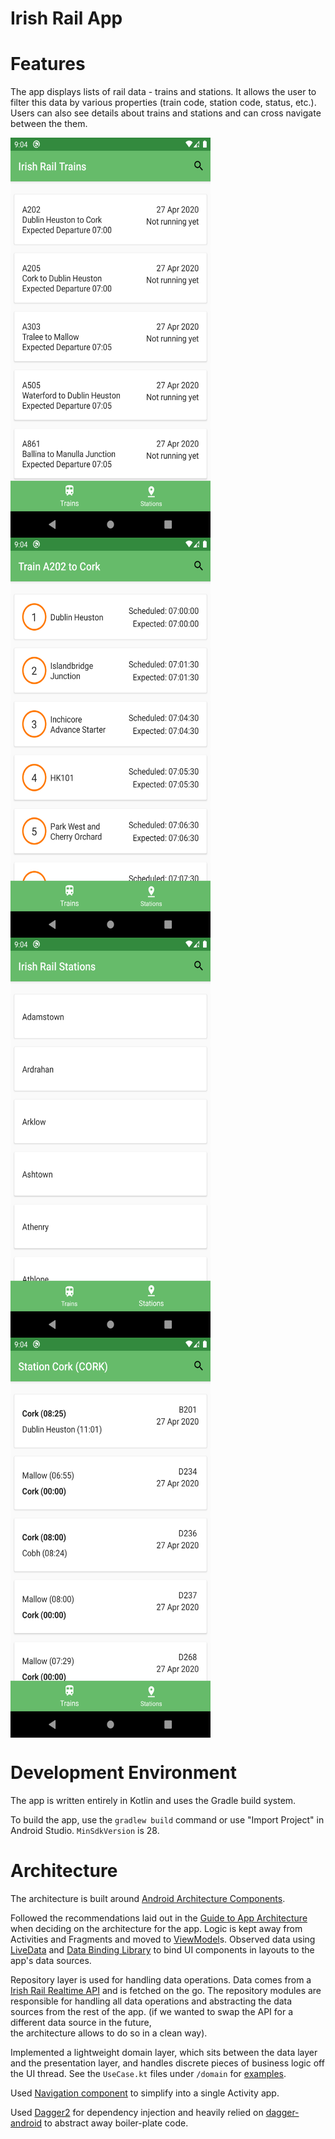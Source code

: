 Irish Rail App
==============

# Features

The app displays lists of rail data - trains and stations.
It allows the user to filter this data by various properties (train code, station code, status, etc.).
Users can also see details about trains and stations and can cross navigate between the them.

<div>
  <img align="center" src="train_positions.png" alt="Train Positions" height="640" width="320">
  <img align="center" src="train_movements.png" alt="Train Movements" height="640" width="320">
</div>

<div>
  <img align="center" src="stations.png" alt="Stations" height="640" width="320">
  <img align="center" src="station_details.png" alt="Station Details" height="640" width="320">
</div>

# Development Environment

The app is written entirely in Kotlin and uses the Gradle build system.

To build the app, use the `gradlew build` command or use "Import Project" in
Android Studio. `MinSdkVersion` is 28.

# Architecture

The architecture is built around
[Android Architecture Components](https://developer.android.com/topic/libraries/architecture/).

Followed the recommendations laid out in the
[Guide to App Architecture](https://developer.android.com/jetpack/docs/guide)
when deciding on the architecture for the app. Logic is kept away from
Activities and Fragments and moved to
[ViewModel](https://developer.android.com/topic/libraries/architecture/viewmodel)s.
Observed data using
[LiveData](https://developer.android.com/topic/libraries/architecture/livedata)
and [Data Binding Library](https://developer.android.com/topic/libraries/data-binding/)
to bind UI components in layouts to the app's data sources.

Repository layer is used for handling data operations. Data comes
from a [Irish Rail Realtime API](http://api.irishrail.ie/realtime/) and is fetched on the go.
The repository modules are responsible for handling all data operations and abstracting the data sources
from the rest of the app. (if we wanted to swap the API for a different data source in the future,  
the architecture allows to do so in a clean way).

Implemented a lightweight domain layer, which sits between the data layer
and the presentation layer, and handles discrete pieces of business logic off
the UI thread. See the `UseCase.kt` files under `/domain` for
[examples](https://github.com/ivzb/irish_rail/search?q=UseCase&unscoped_q=UseCase).

Used [Navigation component](https://developer.android.com/guide/navigation)
to simplify into a single Activity app.

Used [Dagger2](https://github.com/google/dagger) for dependency injection
and heavily relied on
[dagger-android](https://google.github.io/dagger/android.html) to abstract away
boiler-plate code.
